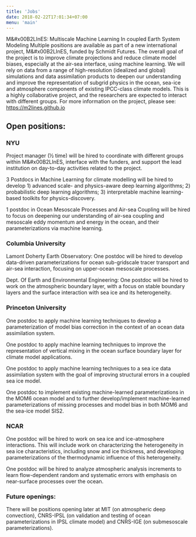 ```yaml
---
title: 'Jobs'
date: 2018-02-22T17:01:34+07:00
menu: 'main'
---
```


M&#x00B2LInES: Multiscale Machine Learning In coupled Earth System Modeling 
Multiple positions are available as part of a new international project, M&#x00B2LInES, funded by Schmidt Futures. The overall goal of the project is to improve climate projections and reduce climate model biases, especially at the air-sea interface, using machine learning. We will rely on data from a range of high-resolution (idealized and global) simulations and data assimilation products to deepen our understanding and improve the representation of subgrid physics in the ocean, sea-ice and atmosphere components of existing IPCC-class climate models. This is a highly collaborative project, and the researchers are expected to interact with different groups. For more information on the project, please see: https://m2lines.github.io 

## Open positions:

### NYU 

Project manager (½ time) will be hired to coordinate with different groups within M&#x00B2LInES, interface with the funders, and support the lead institution on day-to-day activities related to the project. 

3 Postdocs in Machine Learning for climate modelling will be hired to  develop 1) advanced scale- and physics-aware deep learning algorithms;  2) probabilistic deep learning algorithms; 3) interpretable machine learning-based toolkits for physics-discovery.  

1 postdoc in Ocean Mesoscale Processes and Air-sea Coupling will be hired to focus on deepening our understanding of air-sea coupling and mesoscale eddy momentum and energy in the ocean, and their parameterizations via machine learning.  

### Columbia University

Lamont Doherty Earth Observatory: One postdoc will be hired to develop data-driven parameterizations for ocean sub-gridscale tracer transport and air-sea interaction, focusing on upper-ocean mesoscale processes. 

Dept. Of Earth and Environmental Engineering: One postdoc will be hired to work on the atmospheric boundary layer, with a focus on stable boundary layers and the surface interaction with sea ice and its heterogeneity.  

### Princeton University

One postdoc to apply machine learning techniques to develop a parameterization of model bias correction in the context of an ocean data assimilation system.  

One postdoc to apply machine learning techniques to improve the representation of vertical mixing in the ocean surface boundary layer for climate model applications.  

One postdoc to apply machine learning techniques to a sea ice data assimilation system with the goal of improving structural errors in a coupled sea ice model.  

One postdoc to implement existing machine-learned parameterizations in the MOM6 ocean model and to further develop/implement machine-learned parameterizations of missing processes and model bias in both MOM6 and the sea-ice model SIS2. 

### NCAR

One postdoc will be hired to work on sea ice and ice-atmosphere interactions. This will include work on characterizing the heterogeneity in sea ice characteristics, including snow and ice thickness, and developing parameterizations of the thermodynamic influence of this heterogeneity.  

One postdoc will be hired to analyze atmospheric analysis increments to learn flow-dependent random and systematic errors with emphasis on near-surface processes over the ocean.  

### Future openings:

There will be positions  opening later at MIT (on atmospheric deep convection), CNRS-IPSL (on validation and testing of ocean parameterizations in IPSL climate model) and CNRS-IGE (on submesoscale parameterizations). 






